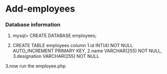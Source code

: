# Add-employees
### Database information

1. mysql> CREATE DATABASE employees;

2. CREATE TABLE employees  column
  1.id INT(4) NOT NULL AUTO_INCREMENT PRIMARY KEY,
  2.name VARCHAR(255) NOT NULL,
  3.designation VARCHAR(255) NOT NULL

3.now run the employee.php
